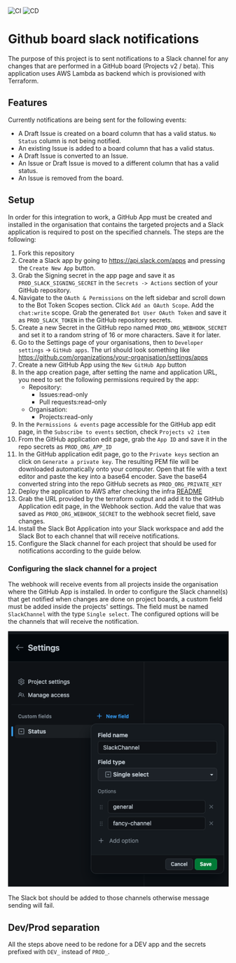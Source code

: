 ![CI](https://github.com/nearform/github-board-slack-notifications/actions/workflows/ci.yml/badge.svg?event=push)
![CD](https://github.com/nearform/github-board-slack-notifications/actions/workflows/cd.yml/badge.svg?event=push)

# Github board slack notifications
The purpose of this project is to sent notifications to a Slack channel for any changes that are performed in a GitHub board (Projects v2 / beta).
This application uses AWS Lambda as backend which is provisioned with Terraform.

## Features
Currently notifications are being sent for the following events:
- A Draft Issue is created on a board column that has a valid status. `No Status` column is not being notified.
- An existing Issue is added to a board column that has a valid status.
- A Draft Issue is converted to an Issue.
- An Issue or Draft Issue is moved to a different column that has a valid status.
- An Issue is removed from the board.

## Setup
In order for this integration to work, a GitHub App must be created and installed in the organisation that contains the targeted projects and a Slack application is required to post on the specified channels. 
The steps are the following:
1. Fork this repository
1. Create a Slack app by going to https://api.slack.com/apps and pressing the `Create New App` button.
1. Grab the Signing secret in the app page and save it as `PROD_SLACK_SIGNING_SECRET` in the `Secrets -> Actions` section of your GitHub repository. 
1. Navigate to the `OAuth & Permissions` on the left sidebar and scroll down to the Bot Token Scopes section. Click `Add an OAuth Scope`. Add the `chat:write` scope. Grab the generated `Bot User OAuth Token` and save it as `PROD_SLACK_TOKEN` in the GitHub repository secrets.
1. Create a new Secret in the GitHub repo named `PROD_ORG_WEBHOOK_SECRET` and set it to a random string of 16 or more characters. Save it for later.
1. Go to the Settings page of your organisations, then to `Developer settings` -> `GitHub apps`. The url should look something like https://github.com/organizations/your-organisation/settings/apps
1. Create a new GitHub App using the `New GitHub App` button
1. In the app creation page, after setting the name and application URL, you need to set the following permissions required by the app:
    - Repository:
      - Issues:read-only
      - Pull requests:read-only
    - Organisation:
      - Projects:read-only
1. In the `Permissions & events` page accessible for the GitHub app edit page, in the `Subscribe to events` section, check `Projects v2 item`
1. From the GitHub application edit page, grab the `App ID` and save it in the repo secrets as `PROD_ORG_APP_ID`
1. In the GitHub application edit page, go to the `Private keys` section an click on `Generate a private key`. The resulting PEM file will be downloaded automatically onto your computer. Open that file with a text editor and paste the key into a base64 encoder. Save the base64 converted string into the repo GitHub secrets as `PROD_ORG_PRIVATE_KEY`
1. Deploy the application to AWS after checking the infra [README](infra/modules/lambda/README.md)
1. Grab the URL provided by the terraform output and add it to the GitHub Application edit page, in the Webhook section. Add the value that was saved as `PROD_ORG_WEBHOOK_SECRET` to the webhook secret field, save changes.
1. Install the Slack Bot Application into your Slack workspace and add the Slack Bot to each channel that will receive notifications.
1. Configure the Slack channel for each project that should be used for notifications according to the guide below.

### Configuring the slack channel for a project
The webhook will receive events from all projects inside the organisation where the GitHub App is installed.
In order to configure the Slack channel(s) that get notified when changes are done on project boards, a custom field must be added inside the projects' settings.
The field must be named `SlackChannel` with the type `Single select`. The configured options will be the channels that will receive the notification.

![](diagrams/setting_project_slack_channel.png)

The Slack bot should be added to those channels otherwise message sending will fail.

## Dev/Prod separation
All the steps above need to be redone for a DEV app and the secrets prefixed with `DEV_` instead of `PROD_`.
